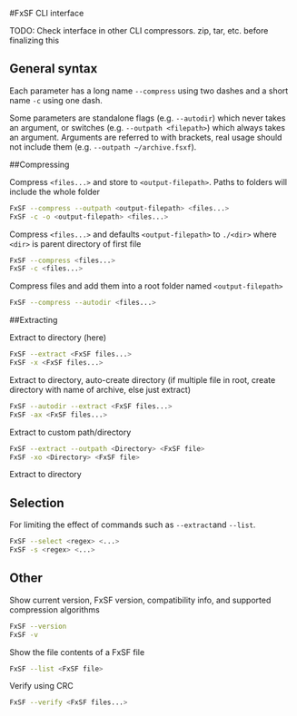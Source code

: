 #FxSF CLI interface

TODO: Check interface in other CLI compressors. zip, tar, etc. before finalizing this

## General syntax

Each parameter has a long name `--compress` using two dashes and a short name `-c` using one dash.

Some parameters are standalone flags (e.g. `--autodir`) which never takes an argument, or switches (e.g. `--outpath <filepath>`) which always takes an argument. Arguments are referred to with brackets, real usage should not include them (e.g. `--outpath ~/archive.fsxf`).

##Compressing

Compress `<files...>` and store to `<output-filepath>`. Paths to folders will include the whole folder

```bash
FxSF --compress --outpath <output-filepath> <files...>
FxSF -c -o <output-filepath> <files...>
```

Compress `<files...>` and defaults `<output-filepath>` to `./<dir>` where `<dir>` is parent directory of first file

```bash
FxSF --compress <files...>
FxSF -c <files...>
```

Compress files and add them into a root folder named `<output-filepath>`

```bash
FxSF --compress --autodir <files...>
```

##Extracting

Extract to directory (here)

```bash
FxSF --extract <FxSF files...>
FxSF -x <FxSF files...>
```

Extract to directory, auto-create directory
(if multiple file in root, create directory with name of archive, else just extract)

```bash
FxSF --autodir --extract <FxSF files...>
FxSF -ax <FxSF files...>
```

Extract to custom path/directory

```bash
FxSF --extract --outpath <Directory> <FxSF file>
FxSF -xo <Directory> <FxSF file>
```

Extract to directory

## Selection

For limiting the effect of commands such as `--extract`and `--list`.

```bash
FxSF --select <regex> <...>
FxSF -s <regex> <...>
```



## Other

Show current version, FxSF version, compatibility info, and supported compression algorithms

```bash
FxSF --version
FxSF -v
```

Show the file contents of a FxSF file

```bash
FxSF --list <FxSF file>
```

Verify using CRC

```bash
FxSF --verify <FxSF files...>
```

